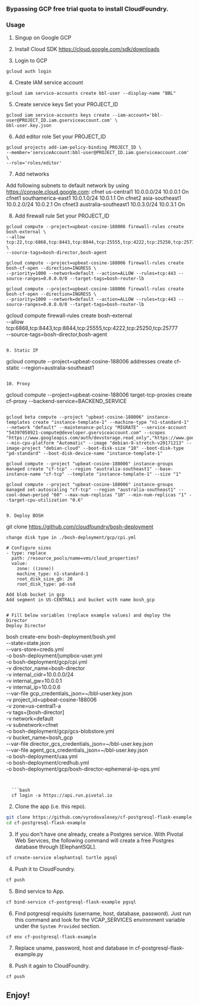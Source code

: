 ### Bypassing GCP free trial quota to install CloudFoundry.


### Usage

1. Singup on Google GCP

2. Install Cloud SDK
https://cloud.google.com/sdk/downloads

3. Login to GCP
```
gcloud auth login
```

4. Create IAM service account
```
gcloud iam service-accounts create bbl-user --display-name "BBL"
```
5. Create service keys
Set your PROJECT_ID
```
gcloud iam service-accounts keys create --iam-account='bbl-user@PROJECT_ID.iam.gserviceaccount.com' \
bbl-user.key.json
```

6. Add editor role
Set your PROJECT_ID
```
gcloud projects add-iam-policy-binding PROJECT_ID \
--member='serviceAccount:bbl-user@PROJECT_ID.iam.gserviceaccount.com' \
--role='roles/editor'
```
7. Add networks

Add following subnets to default network by using https://console.cloud.google.com:
cfnet	us-central1		10.0.0.0/24	10.0.0.1	On
cfnet1	southamerica-east1	10.0.1.0/24	10.0.1.1	On
cfnet2	asia-southeast1		10.0.2.0/24	10.0.2.1	On
cfnet3	australia-southeast1	10.0.3.0/24	10.0.3.1	On

8. Add firewall rule
Set your PROJECT_ID
```
gcloud compute --project=upbeat-cosine-188006 firewall-rules create bosh-external \
--allow tcp:22,tcp:6868,tcp:8443,tcp:8844,tcp:25555,tcp:4222,tcp:25250,tcp:25777 \
--source-tags=bosh-director,bosh-agent
```
```
gcloud compute --project=upbeat-cosine-188006 firewall-rules create bosh-cf-open --direction=INGRESS \
--priority=1000 --network=default --action=ALLOW --rules=tcp:443 --source-ranges=0.0.0.0/0 --target-tags=bosh-router-lb
```
```
gcloud compute --project=upbeat-cosine-188006 firewall-rules create bosh-cf-open --direction=INGRESS \
--priority=1000 --network=default --action=ALLOW --rules=tcp:443 --source-ranges=0.0.0.0/0 --target-tags=bosh-router-lb
```



gcloud compute firewall-rules create bosh-external \
--allow tcp:6868,tcp:8443,tcp:8844,tcp:25555,tcp:4222,tcp:25250,tcp:25777 \
--source-tags=bosh-director,bosh-agent
```

9. Static IP

```
gcloud compute --project=upbeat-cosine-188006 addresses create cf-static --region=australia-southeast1
```

10. Proxy
```
gcloud compute --project=upbeat-cosine-188006 target-tcp-proxies create cf-proxy --backend-service=BACKEND_SERVICE
```

gcloud beta compute --project "upbeat-cosine-188006" instance-templates create "instance-template-1" --machine-type "n1-standard-1" --network "default" --maintenance-policy "MIGRATE" --service-account "54397058921-compute@developer.gserviceaccount.com" --scopes "https://www.googleapis.com/auth/devstorage.read_only","https://www.googleapis.com/auth/logging.write","https://www.googleapis.com/auth/monitoring.write","https://www.googleapis.com/auth/servicecontrol","https://www.googleapis.com/auth/service.management.readonly","https://www.googleapis.com/auth/trace.append" --min-cpu-platform "Automatic" --image "debian-9-stretch-v20171213" --image-project "debian-cloud" --boot-disk-size "10" --boot-disk-type "pd-standard" --boot-disk-device-name "instance-template-1"

gcloud compute --project "upbeat-cosine-188006" instance-groups managed create "cf-tcp" --region "australia-southeast1" --base-instance-name "cf-tcp" --template "instance-template-1" --size "1"

gcloud compute --project "upbeat-cosine-188006" instance-groups managed set-autoscaling "cf-tcp" --region "australia-southeast1" --cool-down-period "60" --max-num-replicas "10" --min-num-replicas "1" --target-cpu-utilization "0.6"


9. Deploy BOSH
```
git clone https://github.com/cloudfoundry/bosh-deployment
```
change disk type in ./bosh-deployment/gcp/cpi.yml

# Configure sizes
- type: replace
  path: /resource_pools/name=vms/cloud_properties?
  value:
    zone: ((zone))
    machine_type: n1-standard-1
    root_disk_size_gb: 20
    root_disk_type: pd-ssd

Add blob bucket in gcp
Add segment in US-CENTRAL1 and bucket with name bosh_gcp


# Fill below variables (replace example values) and deploy the Director
Deploy Director
```
bosh create-env bosh-deployment/bosh.yml \
--state=state.json \
--vars-store=creds.yml \
-o bosh-deployment/jumpbox-user.yml \
-o bosh-deployment/gcp/cpi.yml \
-v director_name=bosh-director \
-v internal_cidr=10.0.0.0/24 \
-v internal_gw=10.0.0.1 \
-v internal_ip=10.0.0.6 \
--var-file gcp_credentials_json=~/bbl-user.key.json \
-v project_id=upbeat-cosine-188006 \
-v zone=us-central1-a \
-v tags=[bosh-director] \
-v network=default \
-v subnetwork=cfnet \
-o bosh-deployment/gcp/gcs-blobstore.yml \
-v bucket_name=bosh_gcp \
--var-file director_gcs_credentials_json=~/bbl-user.key.json \
--var-file agent_gcs_credentials_json=~/bbl-user.key.json \
-o bosh-deployment/uaa.yml \
-o bosh-deployment/credhub.yml \
-o bosh-deployment/gcp/bosh-director-ephemeral-ip-ops.yml
```


  ```bash
  cf login -a https://api.run.pivotal.io
  ```

2. Clone the app (i.e. this repo).

  ```bash
  git clone https://github.com/vyrodovalexey/cf-postgresql-flask-example.git
  cd cf-postgresql-flask-example
  ```

3. If you don't have one already, create a Postgres service.  With Pivotal Web Services, the following command will create a free Postgres database through [ElephantSQL].

  ```bash
  cf create-service elephantsql turtle pgsql
  ```

4. Push it to CloudFoundry.

  ```bash
  cf push
  ```

5. Bind service to App.

  ```bash
  cf bind-service cf-postgresql-flask-example pgsql
  ```

6. Find potgresql requisits (username, host, database, password).  Just run this command and look for the VCAP_SERVICES environment variable under the `System Provided` section.

  ```bash
  cf env cf-postgresql-flask-example
  ```
  
7. Replace uname, password, host and database in cf-postgresql-flask-example.py

8. Push it again to CloudFoundry.
  ```bash
  cf push
  ```

## Enjoy!

